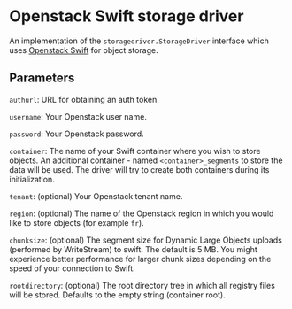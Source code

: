 # Openstack Swift storage driver

An implementation of the `storagedriver.StorageDriver` interface which uses [Openstack Swift](http://docs.openstack.org/developer/swift/) for object storage.

## Parameters

`authurl`: URL for obtaining an auth token.

`username`: Your Openstack user name.

`password`: Your Openstack password.

`container`: The name of your Swift container where you wish to store objects. An additional container - named `<container>_segments` to store the data will be used. The driver will try to create both containers during its initialization.

`tenant`: (optional) Your Openstack tenant name.

`region`: (optional) The name of the Openstack region in which you would like to store objects (for example `fr`).

`chunksize`: (optional) The segment size for Dynamic Large Objects uploads (performed by WriteStream) to swift. The default is 5 MB. You might experience better performance for larger chunk sizes depending on the speed of your connection to Swift.

`rootdirectory`: (optional) The root directory tree in which all registry files will be stored. Defaults to the empty string (container root).
